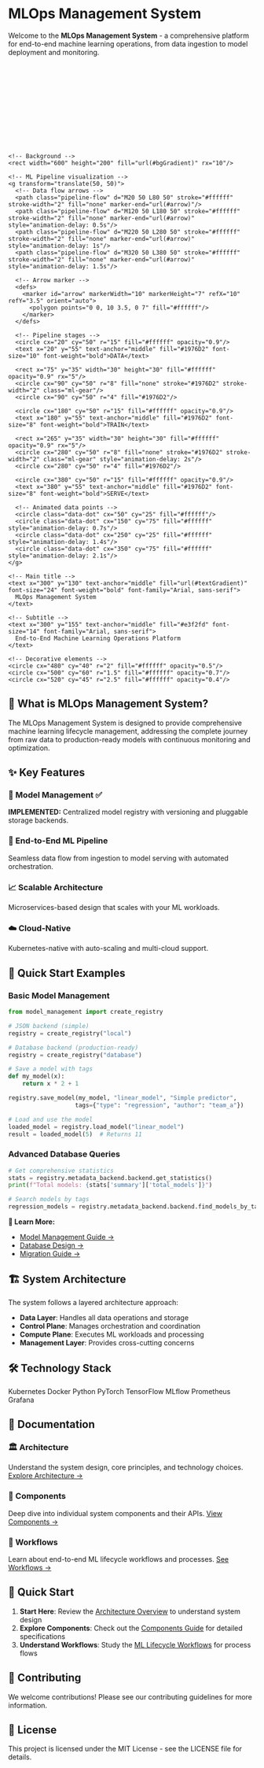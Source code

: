 # MLOps Management System

Welcome to the **MLOps Management System** - a comprehensive platform for end-to-end machine learning operations, from data ingestion to model deployment and monitoring.

<div class="hero-logo">
  <svg width="600" height="200" viewBox="0 0 600 200" xmlns="http://www.w3.org/2000/svg">
    <!-- Background gradient -->
    <defs>
      <linearGradient id="bgGradient" x1="0%" y1="0%" x2="100%" y2="0%">
        <stop offset="0%" style="stop-color:#1976D2;stop-opacity:1" />
        <stop offset="100%" style="stop-color:#42A5F5;stop-opacity:1" />
      </linearGradient>
      <linearGradient id="textGradient" x1="0%" y1="0%" x2="100%" y2="0%">
        <stop offset="0%" style="stop-color:#ffffff;stop-opacity:1" />
        <stop offset="100%" style="stop-color:#e3f2fd;stop-opacity:1" />
      </linearGradient>
      <!-- Animation definitions -->
      <style>
        .pipeline-flow { animation: flow 3s ease-in-out infinite; }
        .ml-gear { animation: rotate 4s linear infinite; }
        .data-dot { animation: pulse 2s ease-in-out infinite; }
        @keyframes flow {
          0%, 100% { opacity: 0.3; transform: translateX(-10px); }
          50% { opacity: 1; transform: translateX(10px); }
        }
        @keyframes rotate {
          from { transform: rotate(0deg); }
          to { transform: rotate(360deg); }
        }
        @keyframes pulse {
          0%, 100% { r: 3; opacity: 0.7; }
          50% { r: 5; opacity: 1; }
        }
      </style>
    </defs>
    
    <!-- Background -->
    <rect width="600" height="200" fill="url(#bgGradient)" rx="10"/>
    
    <!-- ML Pipeline visualization -->
    <g transform="translate(50, 50)">
      <!-- Data flow arrows -->
      <path class="pipeline-flow" d="M20 50 L80 50" stroke="#ffffff" stroke-width="2" fill="none" marker-end="url(#arrow)"/>
      <path class="pipeline-flow" d="M120 50 L180 50" stroke="#ffffff" stroke-width="2" fill="none" marker-end="url(#arrow)" style="animation-delay: 0.5s"/>
      <path class="pipeline-flow" d="M220 50 L280 50" stroke="#ffffff" stroke-width="2" fill="none" marker-end="url(#arrow)" style="animation-delay: 1s"/>
      <path class="pipeline-flow" d="M320 50 L380 50" stroke="#ffffff" stroke-width="2" fill="none" marker-end="url(#arrow)" style="animation-delay: 1.5s"/>
      
      <!-- Arrow marker -->
      <defs>
        <marker id="arrow" markerWidth="10" markerHeight="7" refX="10" refY="3.5" orient="auto">
          <polygon points="0 0, 10 3.5, 0 7" fill="#ffffff"/>
        </marker>
      </defs>
      
      <!-- Pipeline stages -->
      <circle cx="20" cy="50" r="15" fill="#ffffff" opacity="0.9"/>
      <text x="20" y="55" text-anchor="middle" fill="#1976D2" font-size="10" font-weight="bold">DATA</text>
      
      <rect x="75" y="35" width="30" height="30" fill="#ffffff" opacity="0.9" rx="5"/>
      <circle cx="90" cy="50" r="8" fill="none" stroke="#1976D2" stroke-width="2" class="ml-gear"/>
      <circle cx="90" cy="50" r="4" fill="#1976D2"/>
      
      <circle cx="180" cy="50" r="15" fill="#ffffff" opacity="0.9"/>
      <text x="180" y="55" text-anchor="middle" fill="#1976D2" font-size="8" font-weight="bold">TRAIN</text>
      
      <rect x="265" y="35" width="30" height="30" fill="#ffffff" opacity="0.9" rx="5"/>
      <circle cx="280" cy="50" r="8" fill="none" stroke="#1976D2" stroke-width="2" class="ml-gear" style="animation-delay: 2s"/>
      <circle cx="280" cy="50" r="4" fill="#1976D2"/>
      
      <circle cx="380" cy="50" r="15" fill="#ffffff" opacity="0.9"/>
      <text x="380" y="55" text-anchor="middle" fill="#1976D2" font-size="8" font-weight="bold">SERVE</text>
      
      <!-- Animated data points -->
      <circle class="data-dot" cx="50" cy="25" fill="#ffffff"/>
      <circle class="data-dot" cx="150" cy="75" fill="#ffffff" style="animation-delay: 0.7s"/>
      <circle class="data-dot" cx="250" cy="25" fill="#ffffff" style="animation-delay: 1.4s"/>
      <circle class="data-dot" cx="350" cy="75" fill="#ffffff" style="animation-delay: 2.1s"/>
    </g>
    
    <!-- Main title -->
    <text x="300" y="130" text-anchor="middle" fill="url(#textGradient)" font-size="24" font-weight="bold" font-family="Arial, sans-serif">
      MLOps Management System
    </text>
    
    <!-- Subtitle -->
    <text x="300" y="155" text-anchor="middle" fill="#e3f2fd" font-size="14" font-family="Arial, sans-serif">
      End-to-End Machine Learning Operations Platform
    </text>
    
    <!-- Decorative elements -->
    <circle cx="480" cy="40" r="2" fill="#ffffff" opacity="0.5"/>
    <circle cx="500" cy="60" r="1.5" fill="#ffffff" opacity="0.7"/>
    <circle cx="520" cy="45" r="2.5" fill="#ffffff" opacity="0.4"/>
  </svg>
</div>

## 🚀 What is MLOps Management System?

The MLOps Management System is designed to provide comprehensive machine learning lifecycle management, addressing the complete journey from raw data to production-ready models with continuous monitoring and optimization.


## ✨ Key Features

<div class="component-grid">
  <div class="component-card">
    <h3>🎯 Model Management ✅</h3>
    <p><strong>IMPLEMENTED:</strong> Centralized model registry with versioning and pluggable storage backends.</p>
  </div>
  <div class="component-card">
    <h3>🔄 End-to-End ML Pipeline</h3>
    <p>Seamless data flow from ingestion to model serving with automated orchestration.</p>
  </div>
  <div class="component-card">
    <h3>📈 Scalable Architecture</h3>
    <p>Microservices-based design that scales with your ML workloads.</p>
  </div>
  <div class="component-card">
    <h3>☁️ Cloud-Native</h3>
    <p>Kubernetes-native with auto-scaling and multi-cloud support.</p>
  </div>
</div>

## 🚀 Quick Start Examples

### Basic Model Management
```python
from model_management import create_registry

# JSON backend (simple)
registry = create_registry("local")

# Database backend (production-ready)
registry = create_registry("database") 

# Save a model with tags
def my_model(x):
    return x * 2 + 1

registry.save_model(my_model, "linear_model", "Simple predictor",
                   tags={"type": "regression", "author": "team_a"})

# Load and use the model
loaded_model = registry.load_model("linear_model")
result = loaded_model(5)  # Returns 11
```

### Advanced Database Queries
```python
# Get comprehensive statistics
stats = registry.metadata_backend.backend.get_statistics()
print(f"Total models: {stats['summary']['total_models']}")

# Search models by tags
regression_models = registry.metadata_backend.backend.find_models_by_tag("type", "regression")
```

**📖 Learn More:**
- [Model Management Guide →](components/model-management.md)
- [Database Design →](components/database-design.md) 
- [Migration Guide →](development/migration-guide.md)

## 🏗️ System Architecture

The system follows a layered architecture approach:

- **Data Layer**: Handles all data operations and storage
- **Control Plane**: Manages orchestration and coordination  
- **Compute Plane**: Executes ML workloads and processing
- **Management Layer**: Provides cross-cutting concerns

## 🛠️ Technology Stack

<span class="tech-badge">Kubernetes</span>
<span class="tech-badge">Docker</span>
<span class="tech-badge">Python</span>
<span class="tech-badge">PyTorch</span>
<span class="tech-badge">TensorFlow</span>
<span class="tech-badge">MLflow</span>
<span class="tech-badge">Prometheus</span>
<span class="tech-badge">Grafana</span>

## 📖 Documentation

### 🏛️ Architecture
Understand the system design, core principles, and technology choices.
[Explore Architecture →](architecture/index.md)

### 🔧 Components  
Deep dive into individual system components and their APIs.
[View Components →](components/index.md)

### 🔄 Workflows
Learn about end-to-end ML lifecycle workflows and processes.
[See Workflows →](workflows/ml-lifecycle.md)

## 🚦 Quick Start

1. **Start Here**: Review the [Architecture Overview](architecture/index.md) to understand system design
2. **Explore Components**: Check out the [Components Guide](components/index.md) for detailed specifications
3. **Understand Workflows**: Study the [ML Lifecycle Workflows](workflows/ml-lifecycle.md) for process flows

## 🤝 Contributing

We welcome contributions! Please see our contributing guidelines for more information.

## 📄 License

This project is licensed under the MIT License - see the LICENSE file for details.